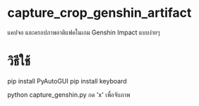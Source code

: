 # capture_crop_genshin_artifact
แคปจอ และครอปภาพอาติแฟคในเกม Genshin Impact แบบง่ายๆ
# วิธีใช้
pip install PyAutoGUI
pip install keyboard

python capture_genshin.py
กด 'x' เพื่อจับภาพ
